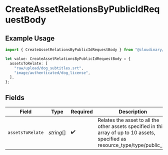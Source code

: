 # CreateAssetRelationsByPublicIdRequestBody

## Example Usage

```typescript
import { CreateAssetRelationsByPublicIdRequestBody } from "@cloudinary/asset-management/models/operations";

let value: CreateAssetRelationsByPublicIdRequestBody = {
  assetsToRelate: [
    "raw/upload/dog_subtitles.srt",
    "image/authenticated/dog_license",
  ],
};
```

## Fields

| Field                                                                                                                            | Type                                                                                                                             | Required                                                                                                                         | Description                                                                                                                      | Example                                                                                                                          |
| -------------------------------------------------------------------------------------------------------------------------------- | -------------------------------------------------------------------------------------------------------------------------------- | -------------------------------------------------------------------------------------------------------------------------------- | -------------------------------------------------------------------------------------------------------------------------------- | -------------------------------------------------------------------------------------------------------------------------------- |
| `assetsToRelate`                                                                                                                 | *string*[]                                                                                                                       | :heavy_check_mark:                                                                                                               | Relates the asset to all the other assets specified in this array of up to 10 assets, specified as resource_type/type/public_id. | [<br/>"raw/upload/dog_subtitles.srt",<br/>"image/authenticated/dog_license"<br/>]                                                |
